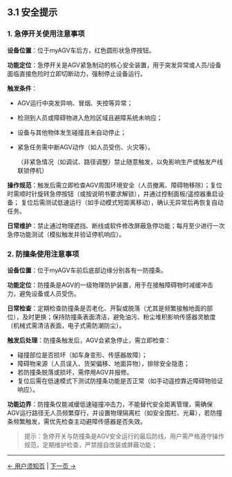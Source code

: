 ## 3.1 安全提示

### 1. 急停开关使用注意事项

**设备位置**：位于myAGV车后方，红色圆形状急停按钮。

**功能定位**：急停开关是AGV紧急制动的核心安全装置，用于突发异常或人员/设备面临直接危险时立即切断动力，强制停止设备运行。

**触发条件**：
- AGV运行中突发异响、冒烟、失控等异常；
- 检测到人员或障碍物进入危险区域且避障系统未响应；
- 设备与其他物体发生碰撞且未自动停止；
- 紧急任务需中断AGV动作（如人员受伤、火灾等）。

  （非紧急情况（如调试、路径调整）禁止随意触发，以免影响生产或触发产线联锁停机）

**操作规范**：触发后需立即检查AGV周围环境安全（人员撤离、障碍物移除）；复位时需顺时针旋转急停按钮（或按说明书要求解锁），并通过控制面板/遥控器重启设备；
复位后需测试低速运行（如手动模式短距离移动），确认无异常后再恢复自动任务。

**日常维护**：禁止通过物理遮挡、断线或软件修改屏蔽急停功能；每月至少进行一次急停功能测试（模拟触发并验证停机响应）。

### 2. 防撞条使用注意事项

**设备位置**：位于myAGV车前后底部边缘分别各有一防撞条。

**功能定位**：防撞条是AGV的一级物理防护装置，用于在接触障碍物时减缓冲击力，避免设备或人员受伤。

**日常检查**：定期检查防撞条是否老化、开裂或脱落（尤其是频繁接触地面的部位），及时更换；保持防撞条表面清洁，避免油污、粉尘堆积影响传感器灵敏度（机械式需清洁表面，电子式需防潮防尘）。

**触发后处理**：防撞条触发后，AGV会紧急停止，需立即检查：

- 碰撞部位是否损坏（如车身变形、传感器故障）；
- 障碍物来源（人员误入、货架偏移、地面异物），排除安全隐患；
- 若防撞条脱落或损坏，需停用AGV并报修。
- 复位后需在低速模式下测试防撞条功能是否正常（如手动遥控靠近障碍物验证响应）。

**功能边界**：防撞条仅能减缓低速碰撞冲击力，不能替代安全距离管理，需确保AGV运行路径无人员频繁穿行，并设置物理隔离栏（如安全围栏、光幕），若防撞条频繁触发，需优先检查主动避障传感器是否失效。

> 提示：急停开关与防撞条是AGV安全运行的最后防线，用户需严格遵守操作规范，定期维护检查，严禁擅自改装或屏蔽功能；


---

[← 用户须知页](README.md#chapter-summary) | [下一页 →](3.2-TransportandStorage.md)
